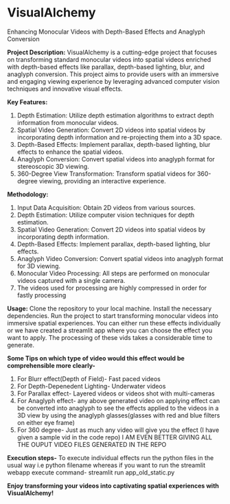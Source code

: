 # VisualAlchemy
Enhancing Monocular Videos with Depth-Based Effects and  Anaglyph Conversion

**Project Description:**
VisualAlchemy is a cutting-edge project that focuses on transforming standard monocular videos into spatial videos enriched with depth-based effects like parallax, depth-based lighting, blur, and anaglyph conversion. This project aims to provide users with an immersive and engaging viewing experience by leveraging advanced computer vision techniques and innovative visual effects.

**Key Features:**
1. Depth Estimation: Utilize depth estimation algorithms to extract depth information from monocular videos.
2. Spatial Video Generation: Convert 2D videos into spatial videos by incorporating depth information and re-projecting them into a 3D space.
3. Depth-Based Effects: Implement parallax, depth-based lighting, blur effects to enhance the spatial videos.
4. Anaglyph Conversion: Convert spatial videos into anaglyph format for stereoscopic 3D viewing.
5. 360-Degree View Transformation: Transform spatial videos for 360-degree viewing, providing an interactive experience.

**Methodology:**
1. Input Data Acquisition: Obtain 2D videos from various sources.
2. Depth Estimation: Utilize computer vision techniques for depth estimation.
3. Spatial Video Generation: Convert 2D videos into spatial videos by incorporating depth information.
4. Depth-Based Effects: Implement parallax, depth-based lighting, blur effects.
5. Anaglyph Video Conversion: Convert spatial videos into anaglyph format for 3D viewing.
6. Monocular Video Processing: All steps are performed on monocular videos captured with a single camera.
7. The videos used for processing are highly compressed in order for fastly processing

**Usage:**
Clone the repository to your local machine.
Install the necessary dependencies.
Run the project to start transforming monocular videos into immersive spatial experiences.
You can either run these effects individually or we have created a streamlit app where you can choose the effect you want to apply.
The processing of these vids takes a considerable time to generate.

**Some Tips on which type of video would this effect would be comprehensible more clearly-**
1. For Blurr effect(Depth of Field)- Fast paced videos
2. For Depth-Depenedent Lighting-  Underwater videos
3. For Parallax effect- Layered videos or videos shot with multi-cameras
4. For Anaglyph effect- any above generated video on applying effect can be converted into anaglyph to see the effects applied to the videos in a 3D view by using the anaglyph glasses(glasses with red and blue 
   filters on either eye frame)
5. For 360 degree- Just as much any video will give you the effect
(I have given a sample vid in the code repo)
I AM EVEN BETTER GIVING ALL THE OUPUT VIDEO FILES GENERATED IN THE REPO

**Execution steps-**
To execute individual effects run the python files in the usual way i.e python filename whereas if you want to run the streamlit webapp execute command- streamlit run app_old_static.py 

**Enjoy transforming your videos into captivating spatial experiences with VisualAlchemy!**
